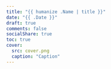 ```yaml
---
title: "{{ humanize .Name | title }}"
date: "{{ .Date }}"
draft: true
comments: false
socialShare: true
toc: true
cover:
  src: cover.png
  caption: "Caption"
---
```

